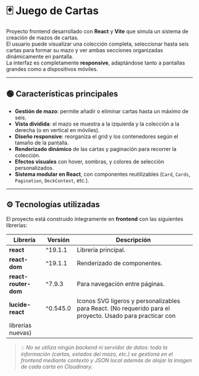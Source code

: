 # 🃏 Juego de Cartas

Proyecto frontend desarrollado con **React** y **Vite** que simula un sistema de creación de mazos de cartas.  
El usuario puede visualizar una colección completa, seleccionar hasta seis cartas para formar su mazo y ver ambas secciones organizadas dinámicamente en pantalla.  
La interfaz es completamente **responsive**, adaptándose tanto a pantallas grandes como a dispositivos móviles.

---

## 🟢 Características principales

- **Gestión de mazo**: permite añadir o eliminar cartas hasta un máximo de seis.
- **Vista dividida**: el mazo se muestra a la izquierda y la colección a la derecha (o en vertical en móviles).
- **Diseño responsive**: reorganiza el grid y los contenedores según el tamaño de la pantalla.
- **Renderizado dinámico** de las cartas y paginación para recorrer la colección.
- **Efectos visuales** con hover, sombras, y colores de selección personalizados.
- **Sistema modular en React**, con componentes reutilizables (`Card`, `Cards`, `Pagination`, `DeckContext`, etc.).

---

## ⚙️ Tecnologías utilizadas

El proyecto está construido íntegramente en **frontend** con las siguientes librerías:

| Librería | Versión | Descripción |
|-----------|----------|-------------|
| **react** | ^19.1.1 | Librería principal. |
| **react-dom** | ^19.1.1 | Renderizado de componentes. |
| **react-router-dom** | ^7.9.3 | Para navegación entre páginas. |
| **lucide-react** | ^0.545.0 | Iconos SVG ligeros y personalizables para React. (No requerido para el proyecto. Usado para practicar con
librerías nuevas)|

> 💡 *No se utiliza ningún backend ni servidor de datos: toda la información (cartas, estados del mazo, etc.) se gestiona en el frontend mediante contexto y JSON local
> además de alojar la imagen de cada carta en Cloudinary.*
